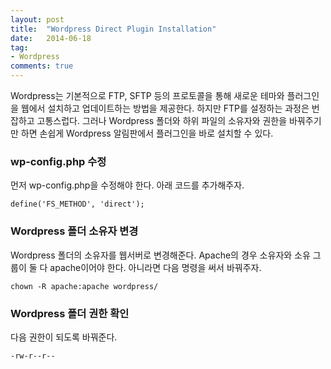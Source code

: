 ```yaml
---
layout: post
title:  "Wordpress Direct Plugin Installation"
date:   2014-06-18
tag:
- Wordpress
comments: true
---
```


Wordpress는 기본적으로 FTP, SFTP 등의 프로토콜을 통해 새로운 테마와 플러그인을 웹에서 설치하고 업데이트하는 방법을 제공한다. 하지만 FTP를 설정하는 과정은 번잡하고 고통스럽다. 그러나 Wordpress 폴더와 하위 파일의 소유자와 권한을 바꿔주기만 하면 손쉽게 Wordpress 알림판에서 플러그인을 바로 설치할 수 있다.

### wp-config.php 수정

먼저 wp-config.php을 수정해야 한다. 아래 코드를 추가해주자.

```
define('FS_METHOD', 'direct');
```

### Wordpress 폴더 소유자 변경

Wordpress 폴더의 소유자를 웹서버로 변경해준다. Apache의 경우 소유자와 소유 그룹이 둘 다 apache이어야 한다. 아니라면 다음 명령을 써서 바꿔주자.

```
chown -R apache:apache wordpress/
```

### Wordpress 폴더 권한 확인

다음 권한이 되도록 바꿔준다.

```
-rw-r--r--
```
